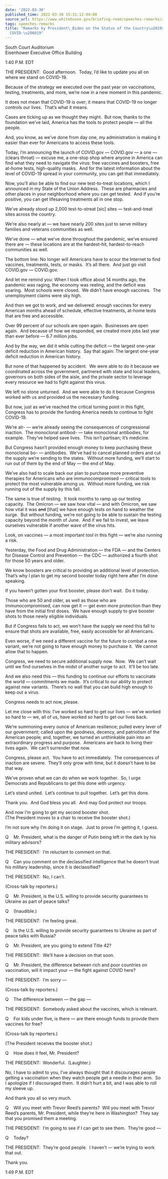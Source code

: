 ```yaml
---
date: '2022-03-30'
published_time: 2022-03-30 15:31:12-04:00
source_url: https://www.whitehouse.gov/briefing-room/speeches-remarks/2022/03/30/remarks-by-president-biden-on-the-status-of-the-countrys-fight-against-covid-19/
tags: speeches-remarks
title: "Remarks by President\_Biden on the Status of the Country\u2019s Fight Against\_\
  COVID-\u206019"
---
```

 
South Court Auditorium  
Eisenhower Executive Office Building

1:40 P.M. EDT  
  
THE PRESIDENT:  Good afternoon.  Today, I’d like to update you all on
where we stand on COVID-19.   
  
Because of the strategy we executed over the past year on vaccinations,
testing, treatments, and more, we’re now in a new moment in this
pandemic.  
  
It does not mean that COVID-19 is over; it means that COVID-19 no longer
controls our lives.  That’s what it means.   
  
Cases are ticking up as we thought they might.  But now, thanks to the
foundation we’ve laid, America has the tools to protect people — all the
people.  
  
And, you know, as we’ve done from day one, my administration is making
it easier than ever for Americans to access these tools.  
  
Today, I’m announcing the launch of COVID.gov — COVID.gov — a one —
(clears throat) — excuse me, a one-stop shop where anyone in America can
find what they need to navigate the virus: free vaccines and boosters,
free at-home tests, high-quality masks.  And for the latest information
about the level of COVID-19 spread in your community, you can get that
immediately.  
  
Now, you’ll also be able to find our new test-to-treat locations, which
I announced in my State of the Union Address.  These are pharmacies and
other places in your neighborhood where you can get tested.  And if
you’re positive, you can get lifesaving treatments all in one stop.  
  
We’ve already stood up 2,000 test-to-streat \[sic\] sites —
test-and-treat sites across the country.  
  
We’re also nearly at — we have nearly 200 sites just to serve military
families and veterans communities as well.

We’ve done — what we’ve done throughout the pandemic, we’ve ensured
there are — these locations are at the hardest-hit, hardest-to-reach
communities as well.  
  
The bottom line: No longer will Americans have to scour the Internet to
find vaccines, treatments, tests, or masks.  It’s all there.  And just
go visit COVID.gov — COVID.gov.    
  
And let me remind you: When I took office about 14 months ago, the
pandemic was raging, the economy was reeling, and the deficit was
soaring.  Most schools were closed.  We didn’t have enough vaccines. 
The unemployment claims were sky high.   
  
And then we got to work, and we delivered: enough vaccines for every
American months ahead of schedule, effective treatments, at-home tests
that are free and accessible.  
  
Over 99 percent of our schools are open again.  Businesses are open
again.  And because of how we responded, we created more jobs last year
than ever before — 6.7 million jobs.  
  
And by the way, we did it while cutting the deficit — the largest
one-year deficit reduction in American history.  Say that again: The
largest one-year deficit reduction in American history.   
  
But none of that happened by accident.  We were able to do it because we
coordinated across the government, partnered with state and local
leaders, governors on both sides of the aisle, and the private sector to
leverage every resource we had to fight against this virus.  
  
We left no stone unturned.  And we were able to do it because Congress
worked with us and provided us the necessary funding.  
  
But now, just as we’ve reached the critical turning point in this fight,
Congress has to provide the funding America needs to continue to fight
COVID-19.  
  
We’re alr- — we’re already seeing the consequences of congressional
inaction.  The monoclonal antibod- — take monoclonal antibodies, for
example.  They’ve helped save lives.  This isn’t partisan; it’s
medicine.  
  
But Congress hasn’t provided enough money to keep purchasing these
monoclonal bo- — antibodies.  We’ve had to cancel planned orders and cut
the supply we’re sending to the states.  Without more funding, we’ll
start to run out of them by the end of May — the end of May.  
  
We’ve also had to scale back our plan to purchase more preventive
therapies for Americans who are immunocompromised — critical tools to
protect the most vulnerable among us.  Without more funding, we risk
running out of the supply by this fall.  
  
The same is true of testing.  It took months to ramp up our testing
capacity.  The Omicron — we saw how vital — and with Omicron, we saw how
vital it was <s>and</s> \[that\] we have enough tests on hand to weather
the surge.  But without funding, we’re not going to be able to sustain
the testing capacity beyond the month of June.  And if we fail to
invest, we leave ourselves vulnerable if another wave of the virus
hits.  
  
Look, on vaccines — a most important tool in this fight — we’re also
running a risk.  
  
Yesterday, the Food and Drug Administration — the FDA — and the Centers
for Disease Control and Prevention –- the CDC — authorized a fourth shot
for those 50 years and older.  
  
We know boosters are critical to providing an additional level of
protection.  That’s why I plan to get my second booster today right here
after I’m done speaking.  
  
If you haven’t gotten your first booster, please don’t wait.  Do it
today.  
  
Those who are 50 and older, as well as those who are immunocompromised,
can now get it — get even more protection than they have from the
initial first doses.  We have enough supply to give booster shots to
those newly eligible individuals.  
  
But if Congress fails to act, we won’t have the supply we need this fall
to ensure that shots are available, free, easily accessible for all
Americans.  
  
Even worse, if we need a different vaccine for the future to combat a
new variant, we’re not going to have enough money to purchase it.  We
cannot allow that to happen.

Congress, we need to secure additional supply now.  Now.  We can’t wait
until we find ourselves in the midst of another surge to act.  It’ll be
too late.  
  
And we also need this — this funding to continue our efforts to
vaccinate the world — commitments we made.  It’s critical to our ability
to protect against new variants.  There’s no wall that you can build
high enough to keep out a virus.  
  
Congress needs to act now, please.  
  
Let me close with this: I’ve worked so hard to get our lives — we’ve
worked so hard to — we, all of us, have worked so hard to get our lives
back.    
  
We’re summoning every ounce of American resilience; pulled every lever
of our government; called upon the goodness, decency, and patriotism of
the American people; and, together, we turned an unthinkable pain into
an extraordinary progress and purpose.  Americans are back to living
their lives again.  We can’t surrender that now.   
  
Congress, please act.  You have to act immediately.  The consequences of
inaction are severe.  They’ll only grow with time, but it doesn’t have
to be that way.

We’ve proven what we can do when we work together.  So, I urge Democrats
and Republicans to get this done with urgency.  
  
Let’s stand united.  Let’s continue to pull together.  Let’s get this
done.  
  
Thank you.  And God bless you all.  And may God protect our troops.  
  
And now I’m going to get my second booster shot.  
(The President moves to a chair to receive the booster shot.)  
  
I’m not sure why I’m doing it on stage.  Just to prove I’m getting it, I
guess.  
  
Q    Mr. President, what is the danger of Putin being left in the dark
by his military advisors?  
  
THE PRESIDENT:  I’m reluctant to comment on that.  
  
Q    Can you comment on the declassified intelligence that he doesn’t
trust his military leadership, since it is declassified?  
  
THE PRESIDENT:  No, I can’t.  
  
(Cross-talk by reporters.)  
  
Q    Mr. President, is the U.S. willing to provide security guarantees
to Ukraine as part of peace talks?  
  
Q    (Inaudible.)  
  
THE PRESIDENT:  I’m feeling great.  
  
Q    Is the U.S. willing to provide security guarantees to Ukraine as
part of peace talks with Russia?  
  
Q    Mr. President, are you going to extend Title 42?  
  
THE PRESIDENT:  We’ll have a decision on that soon.  
  
Q    Mr. President, the difference between rich and poor countries on
vaccination, will it impact your — the fight against COVID here?  
  
THE PRESIDENT:  I’m sorry —  
  
(Cross-talk by reporters.)  
  
Q    The difference between — the gap —  
  
THE PRESIDENT:  Somebody asked about the vaccines, which is relevant.  
  
Q    For kids under five, is there — are there enough funds to provide
them vaccines for free?  
  
(Cross-talk by reporters.)  
  
(The President receives the booster shot.)  
  
Q    How does it feel, Mr. President?  
  
THE PRESIDENT:  Wonderful.  (Laughter.)  
  
No, I have to admit to you, I’ve always thought that it discourages
people getting a vaccination when they watch people get a needle in
their arm.  So I apologize if I discouraged them.  It didn’t hurt a bit,
and I was able to roll my sleeve up.  
  
And thank you all so very much.  
  
Q    Will you meet with Trevor Reed’s parents?  Will you meet with
Trevor Reed’s parents, Mr. President, while they’re here in Washington? 
They say that you promised them a meeting.  
  
THE PRESIDENT:  I’m going to see if I can get to see them.  They’re good
—  
  
Q    Today?  
  
THE PRESIDENT:  They’re good people.  I haven’t — we’re trying to work
that out.  
  
Thank you.  
  
1:49 P.M. EDT
